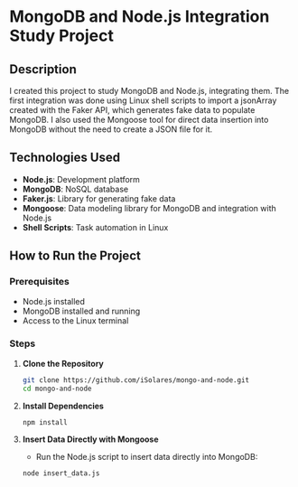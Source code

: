 
# MongoDB and Node.js Integration Study Project

## Description

I created this project to study MongoDB and Node.js, integrating them. The first integration was done using Linux shell scripts to import a jsonArray created with the Faker API, which generates fake data to populate MongoDB. I also used the Mongoose tool for direct data insertion into MongoDB without the need to create a JSON file for it.

## Technologies Used

- **Node.js**: Development platform
- **MongoDB**: NoSQL database
- **Faker.js**: Library for generating fake data
- **Mongoose**: Data modeling library for MongoDB and integration with Node.js
- **Shell Scripts**: Task automation in Linux

## How to Run the Project

### Prerequisites

- Node.js installed
- MongoDB installed and running
- Access to the Linux terminal

### Steps

1. **Clone the Repository**

    ```bash
    git clone https://github.com/iSolares/mongo-and-node.git
    cd mongo-and-node
    ```

2. **Install Dependencies**

    ```bash
    npm install
    ```

3. **Insert Data Directly with Mongoose**

    - Run the Node.js script to insert data directly into MongoDB:

    ```bash
    node insert_data.js
    ```
